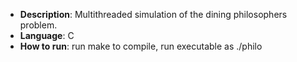 - **Description**: Multithreaded simulation of the dining philosophers problem.
- **Language**: C
- **How to run**: run make to compile, run executable as ./philo <args>
